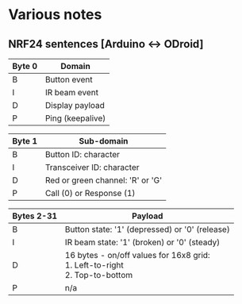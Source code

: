 # Various notes
## NRF24 sentences [Arduino <-> ODroid]
| Byte 0 | Domain |
| --- | --- |
| B | Button event |
| I | IR beam event |
| D | Display payload |
| P | Ping (keepalive) |

| Byte 1 | Sub-domain |
| --- | --- |
| B | Button ID: character |
| I | Transceiver ID: character |
| D | Red or green channel: 'R' or 'G' |
| P | Call (0) or Response (1) |

| Bytes 2-31 |Payload |
| --- | --- |
| B | Button state: '1' (depressed) or '0' (release) |
| I | IR beam state: '1' (broken) or '0' (steady) |
| D | 16 bytes - on/off values for 16x8 grid:<br>1. Left-to-right<br>2. Top-to-bottom |
| P | n/a |
